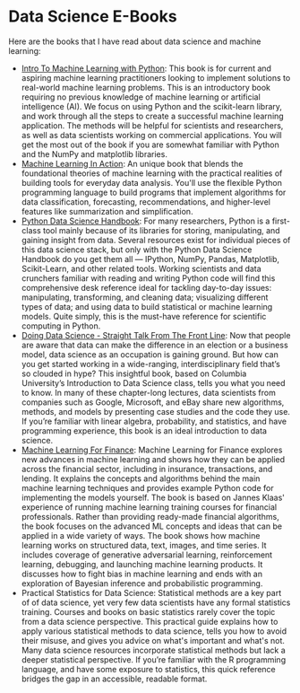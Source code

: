 # Data Science E-Books

Here are the books that I have read about data science and machine learning:

* [Intro To Machine Learning with Python](https://github.com/khanhnamle1994/cracking-the-data-science-interview/tree/master/EBooks/Intro-To-ML-with-Python): This book is for current and aspiring machine learning practitioners looking to implement solutions to real-world machine learning problems. This is an introductory book requiring no previous knowledge of machine learning or artificial intelligence (AI). We focus on using Python and the scikit-learn library, and work through all the steps to create a successful machine learning application. The methods will be helpful for scientists and researchers, as well as data scientists working on commercial applications. You will get the most out of the book if you are somewhat familiar with Python and the NumPy and matplotlib libraries.
* [Machine Learning In Action](https://github.com/khanhnamle1994/cracking-the-data-science-interview/tree/master/EBooks/Machine-Learning-In-Action): An unique book that blends the foundational theories of machine learning with the practical realities of building tools for everyday data analysis. You'll use the flexible Python programming language to build programs that implement algorithms for data classification, forecasting, recommendations, and higher-level features like summarization and simplification.
* [Python Data Science Handbook](https://github.com/khanhnamle1994/cracking-the-data-science-interview/tree/master/EBooks/Python-DataScience-Handbook): For many researchers, Python is a first-class tool mainly because of its libraries for storing, manipulating, and gaining insight from data. Several resources exist for individual pieces of this data science stack, but only with the Python Data Science Handbook do you get them all — IPython, NumPy, Pandas, Matplotlib, Scikit-Learn, and other related tools. Working scientists and data crunchers familiar with reading and writing Python code will find this comprehensive desk reference ideal for tackling day-to-day issues: manipulating, transforming, and cleaning data; visualizing different types of data; and using data to build statistical or machine learning models. Quite simply, this is the must-have reference for scientific computing in Python.
* [Doing Data Science - Straight Talk From The Front Line](https://github.com/khanhnamle1994/cracking-the-data-science-interview/tree/master/EBooks/Doing-Data-Science-Straight-Talk-From-The-Front-Line): Now that people are aware that data can make the difference in an election or a business model, data science as an occupation is gaining ground. But how can you get started working in a wide-ranging, interdisciplinary field that’s so clouded in hype? This insightful book, based on Columbia University’s Introduction to Data Science class, tells you what you need to know. In many of these chapter-long lectures, data scientists from companies such as Google, Microsoft, and eBay share new algorithms, methods, and models by presenting case studies and the code they use. If you’re familiar with linear algebra, probability, and statistics, and have programming experience, this book is an ideal introduction to data science.
* [Machine Learning For Finance](https://github.com/khanhnamle1994/cracking-the-data-science-interview/tree/master/EBooks/Machine-Learning-For-Finance): Machine Learning for Finance explores new advances in machine learning and shows how they can be applied across the financial sector, including in insurance, transactions, and lending. It explains the concepts and algorithms behind the main machine learning techniques and provides example Python code for implementing the models yourself. The book is based on Jannes Klaas' experience of running machine learning training courses for financial professionals. Rather than providing ready-made financial algorithms, the book focuses on the advanced ML concepts and ideas that can be applied in a wide variety of ways. The book shows how machine learning works on structured data, text, images, and time series. It includes coverage of generative adversarial learning, reinforcement learning, debugging, and launching machine learning products. It discusses how to fight bias in machine learning and ends with an exploration of Bayesian inference and probabilistic programming.
* Practical Statistics for Data Science: Statistical methods are a key part of of data science, yet very few data scientists have any formal statistics training. Courses and books on basic statistics rarely cover the topic from a data science perspective. This practical guide explains how to apply various statistical methods to data science, tells you how to avoid their misuse, and gives you advice on what's important and what's not. Many data science resources incorporate statistical methods but lack a deeper statistical perspective. If you’re familiar with the R programming language, and have some exposure to statistics, this quick reference bridges the gap in an accessible, readable format.
